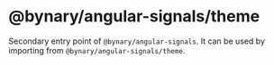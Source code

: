 # @bynary/angular-signals/theme

Secondary entry point of `@bynary/angular-signals`. It can be used by importing from `@bynary/angular-signals/theme`.
